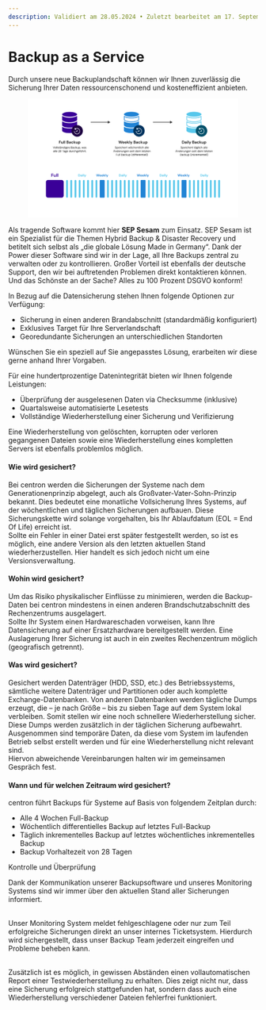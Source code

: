 ```yaml
---
description: Validiert am 28.05.2024 • Zuletzt bearbeitet am 17. September 2024
---
```


# Backup as a Service

Durch unsere neue Backuplandschaft können wir Ihnen zuverlässig die Sicherung Ihrer Daten ressourcenschonend und kosteneffizient anbieten.

<figure><img src="../.gitbook/assets/Backups.png" alt=""><figcaption></figcaption></figure>

Als tragende Software kommt hier **SEP Sesam** zum Einsatz. SEP Sesam ist ein Spezialist für die Themen Hybrid Backup & Disaster Recovery und betitelt sich selbst als „die globale Lösung Made in Germany“. Dank der Power dieser Software sind wir in der Lage, all Ihre Backups zentral zu verwalten oder zu kontrollieren. Großer Vorteil ist ebenfalls der deutsche Support, den wir bei auftretenden Problemen direkt kontaktieren können.\
Und das Schönste an der Sache? Alles zu 100 Prozent DSGVO konform!

In Bezug auf die Datensicherung stehen Ihnen folgende Optionen zur Verfügung:

* Sicherung in einen anderen Brandabschnitt (standardmäßig konfiguriert)
* Exklusives Target für Ihre Serverlandschaft
* Georedundante Sicherungen an unterschiedlichen Standorten

Wünschen Sie ein speziell auf Sie angepasstes Lösung, erarbeiten wir diese gerne anhand Ihrer Vorgaben.

Für eine hundertprozentige Datenintegrität bieten wir Ihnen folgende Leistungen:

* Überprüfung der ausgelesenen Daten via Checksumme (inklusive)
* Quartalsweise automatisierte Lesetests
* Vollständige Wiederherstellung einer Sicherung und Verifizierung

Eine Wiederherstellung von gelöschten, korrupten oder verloren gegangenen Dateien sowie eine Wiederherstellung eines kompletten Servers ist ebenfalls problemlos möglich.

#### Wie wird gesichert? <a href="#wie_wird_gesichert" id="wie_wird_gesichert"></a>

Bei centron werden die Sicherungen der Systeme nach dem Generationenprinzip abgelegt, auch als Großvater-Vater-Sohn-Prinzip bekannt. Dies bedeutet eine monatliche Vollsicherung Ihres Systems, auf der wöchentlichen und täglichen Sicherungen aufbauen. Diese Sicherungskette wird solange vorgehalten, bis Ihr Ablaufdatum (EOL = End Of Life) erreicht ist.\
Sollte ein Fehler in einer Datei erst später festgestellt werden, so ist es möglich, eine andere Version als den letzten aktuellen Stand wiederherzustellen. Hier handelt es sich jedoch nicht um eine Versionsverwaltung.

#### Wohin wird gesichert? <a href="#wohin_wird_gesichert" id="wohin_wird_gesichert"></a>

Um das Risiko physikalischer Einflüsse zu minimieren, werden die Backup-Daten bei centron mindestens in einen anderen Brandschutzabschnitt des Rechenzentrums ausgelagert.\
Sollte Ihr System einen Hardwareschaden vorweisen, kann Ihre Datensicherung auf einer Ersatzhardware bereitgestellt werden. Eine Auslagerung Ihrer Sicherung ist auch in ein zweites Rechenzentrum möglich (geografisch getrennt).

#### Was wird gesichert? <a href="#was_wird_gesichert" id="was_wird_gesichert"></a>

Gesichert werden Datenträger (HDD, SSD, etc.) des Betriebssystems, sämtliche weitere Datenträger und Partitionen oder auch komplette Exchange-Datenbanken. Von anderen Datenbanken werden tägliche Dumps erzeugt, die – je nach Größe – bis zu sieben Tage auf dem System lokal verbleiben. Somit stellen wir eine noch schnellere Wiederherstellung sicher. Diese Dumps werden zusätzlich in der täglichen Sicherung aufbewahrt.\
Ausgenommen sind temporäre Daten, da diese vom System im laufenden Betrieb selbst erstellt werden und für eine Wiederherstellung nicht relevant sind.\
Hiervon abweichende Vereinbarungen halten wir im gemeinsamen Gespräch fest.

#### Wann und für welchen Zeitraum wird gesichert? <a href="#wann_und_fuer_welchen_zeitraum_wird_gesichert" id="wann_und_fuer_welchen_zeitraum_wird_gesichert"></a>

centron führt Backups für Systeme auf Basis von folgendem Zeitplan durch:

* Alle 4 Wochen Full-Backup
* Wöchentlich differentielles Backup auf letztes Full-Backup&#x20;
* Täglich inkrementelles Backup auf letztes wöchentliches inkrementelles Backup&#x20;
* Backup Vorhaltezeit von 28 Tagen

Kontrolle und Überprüfung

Dank der Kommunikation unserer Backupsoftware und unseres Monitoring Systems sind wir immer über den aktuellen Stand aller Sicherungen informiert.

\
Unser Monitoring System meldet fehlgeschlagene oder nur zum Teil erfolgreiche Sicherungen direkt an unser internes Ticketsystem. Hierdurch wird sichergestellt, dass unser Backup Team jederzeit eingreifen und Probleme beheben kann.

\
Zusätzlich ist es möglich, in gewissen Abständen einen vollautomatischen Report einer Testwiederherstellung zu erhalten. Dies zeigt nicht nur, dass eine Sicherung erfolgreich stattgefunden hat, sondern dass auch eine Wiederherstellung verschiedener Dateien fehlerfrei funktioniert.
